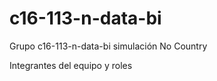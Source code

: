 # c16-113-n-data-bi

Grupo c16-113-n-data-bi simulación No Country

Integrantes del equipo y roles




